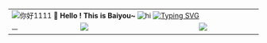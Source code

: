 <div align = "center">
  <table>
    <!-- Header --> 
    <tr>
      <td colspan = "3" align = "left">
        <img src = "https://media2.giphy.com/media/v1.Y2lkPTc5MGI3NjExeXR6dmlzcnd0djJzNXE3NWQzdmkwZTVoZnNjdDdwMmg1ZG9qdnRleiZlcD12MV9pbnRlcm5hbF9naWZfYnlfaWQmY3Q9Zw/bcKmIWkUMCjVm/giphy.webp" width = 100" alt = "你好1111" />
        <b>  🥳 Hello ! This is Baiyou~ </b>
        <img src = "https://s1.4sai.com/src/img/gif/05/05199d960cdf46a58032300bc5b821c7.gif?e=1735488000&token=1srnZGLKZ0Aqlz6dk7yF4SkiYf4eP-YrEOdM1sob:761QqYl3lHVN-PvdRRx80ZvVM0s=" alt = "hi" width = "140"/> 
        <a href="https://git.io/typing-svg"><img src="https://readme-typing-svg.herokuapp.com?font=DynaPuff&pause=1000&color=5CF7F0&center=true&vCenter=true&width=435&lines=A+university+student+from+Harbin+" alt="Typing SVG" /></a>
      </td>
    </tr>
    <!-- 进度条&访问量&QQ -->
    <tr>
      <td align = "left">
        <img src="https://raw.githubusercontent.com/Baiyouawa/Baiyouawa/main/assets/github-contribution-grid-snake.svg" alt="GitHub Snake" />
      </td>
      <td align="center" width="240px">
        <img src="https://access-counter.vercel.app/api/counter?name=yourname&theme=006&length=7" width = "400" />
      </td>
      <td align="center" width="210px">
        <img src="https://github.com/user-attachments/assets/41ed912d-6264-4e7f-854f-12144e13576b" height="150px" />
      </td>
    </tr>

    
  </table>
</div>
    

